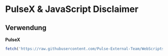 # PulseX & JavaScript Disclaimer

## Verwendung

**PulseX**

```javascript
fetch('https://raw.githubusercontent.com/Pulse-External-Team/WebScripts/refs/heads/main/WebScripts/Scratch/Loader/PulseJS%20-%20UI/UI.js').then(r => r.text()).then(eval).catch(console.error);
